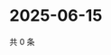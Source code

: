 # 2025-06-15

共 0 条

<!-- BEGIN ZHIHUVIDEO -->
<!-- 最后更新时间 Sun Jun 15 2025 03:08:30 GMT+0800 (China Standard Time) -->

<!-- END ZHIHUVIDEO -->
